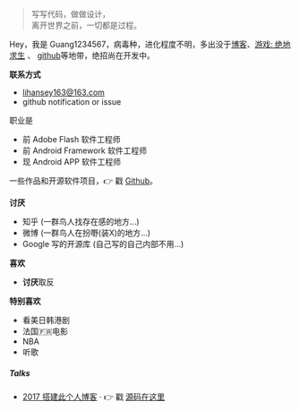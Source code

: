 > 写写代码，做做设计，  
> 离开世界之前，一切都是过程。

Hey，我是 Guang1234567，病毒种，进化程度不明，多出没于[博客][1]、[游戏: 绝地求生][4] 、 [github][3]等地带，绝招尚在开发中。

**联系方式**
- lihansey163@163.com
- github notification or issue

职业是
- 前 Adobe Flash 软件工程师
- 前 Android Framework 软件工程师
- 现 Android APP 软件工程师

一些作品和开源软件项目，👉 戳 [Github](https://github.com/Guang1234567?tab=repositories)。 

**讨厌**
- 知乎 (一群鸟人找存在感的地方...)
- 微博 (一群鸟人在扮嘢(装X)的地方...)
- Google 写的开源库 (自己写的自己内部不用...)
    
**喜欢**
- **讨厌**取反

**特别喜欢**
- 看美日韩港剧
- 法国🇫🇷电影
- NBA
- 听歌  

##### Talks

- [2017 搭建此个人博客][1] · 👉 戳 [源码在这里][2]

[1]: https://guang1234567.github.io
[2]: https://github.com/Guang1234567/Guang1234567.github.io
[3]: https://github.com/Guang1234567?tab=repositories
[4]: http://www.playbattlegrounds.com/main.pu


